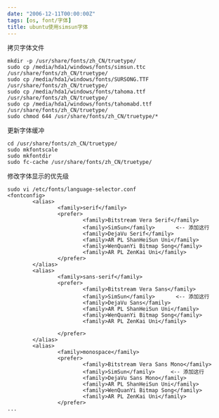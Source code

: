 ```yaml
---
date: "2006-12-11T00:00:00Z"
tags: [os, font/字体]
title: ubuntu使用simsun字体
---
```


拷贝字体文件

    mkdir -p /usr/share/fonts/zh_CN/truetype/
    sudo cp /media/hda1/windows/fonts/simsun.ttc /usr/share/fonts/zh_CN/truetype/
    sudo cp /media/hda1/windows/fonts/SURSONG.TTF /usr/share/fonts/zh_CN/truetype/
    sudo cp /media/hda1/windows/fonts/tahoma.ttf /usr/share/fonts/zh_CN/truetype/
    sudo cp /media/hda1/windows/fonts/tahomabd.ttf /usr/share/fonts/zh_CN/truetype/
    sudo chmod 644 /usr/share/fonts/zh_CN/truetype/*

更新字体缓冲

    cd /usr/share/fonts/zh_CN/truetype/
    sudo mkfontscale
    sudo mkfontdir
    sudo fc-cache /usr/share/fonts/zh_CN/truetype/

修改字体显示的优先级

    sudo vi /etc/fonts/language-selector.conf
    <fontconfig>
            <alias>
                    <family>serif</family>
                    <prefer>
                            <family>Bitstream Vera Serif</family>
                            <family>SimSun</family>　　　　<-- 添加这行
                            <family>DejaVu Serif</family>
                            <family>AR PL ShanHeiSun Uni</family>
                            <family>WenQuanYi Bitmap Song</family>
                            <family>AR PL ZenKai Uni</family>
                    </prefer>
            </alias>
            <alias>
                    <family>sans-serif</family>
                    <prefer>
                            <family>Bitstream Vera Sans</family>
                            <family>SimSun</family>　　　　<-- 添加这行
                            <family>DejaVu Sans</family>
                            <family>AR PL ShanHeiSun Uni</family>
                            <family>WenQuanYi Bitmap Song</family>
                            <family>AR PL ZenKai Uni</family>

                    </prefer>
            </alias>
            <alias>
                    <family>monospace</family>
                    <prefer>
                            <family>Bitstream Vera Sans Mono</family>
                            <family>SimSun</family>　　　<-- 添加这行
                            <family>DejaVu Sans Mono</family>
                            <family>AR PL ShanHeiSun Uni</family>
                            <family>WenQuanYi Bitmap Song</family>
                            <family>AR PL ZenKai Uni</family>
                    </prefer>
    ...

